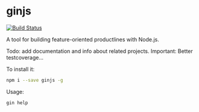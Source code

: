 # ginjs
[![Build Status](https://travis-ci.org/WiRai/ginjs.svg?branch=master)](https://travis-ci.org/WiRai/ginjs)

A tool for building feature-oriented productlines with Node.js.

Todo: add documentation and info about related projects.
Important: Better testcoverage...

To install it:
```sh
npm i --save ginjs -g
```

Usage:
```sh
gin help
```
